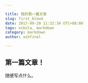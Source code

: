 ```yaml
---

title: 我的第一篇文章
slug: first_blood
date: 2017-09-20 11:32:34 UTC+08:00
tags: nikola, markdown
category: markdown
author: ashfinal

---
```


## 第一篇文章！

随便写点什么。
